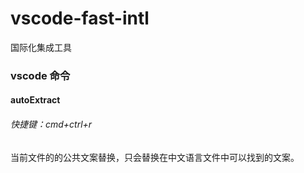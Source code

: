 # vscode-fast-intl

国际化集成工具

### vscode 命令

#### autoExtract

###### 快捷键：cmd+ctrl+r

当前文件的的公共文案替换，只会替换在中文语言文件中可以找到的文案。
